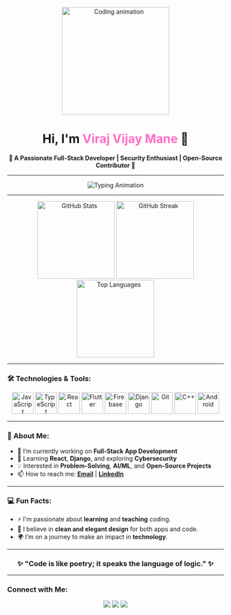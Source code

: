 <div align="center">
  <img src="https://media4.giphy.com/media/v1.Y2lkPTc5MGI3NjExbzFhNnpjdmd3bGRleHcya3NkeHZxa3lhaWU0eThnNnE4ODE1aWdneCZlcD12MV9pbnRlcm5hbF9naWZfYnlfaWQmY3Q9Zw/qgQUggAC3Pfv687qPC/giphy.gif" height="250" alt="Coding animation" />
</div>

<h1 align="center">Hi, I'm <span style="color:#ff6ec7;">Viraj Vijay Mane</span> 👋</h1>

<p align="center">
  <strong>🌟 A Passionate Full-Stack Developer | Security Enthusiast | Open-Source Contributor 🌟</strong>
</p>

---

<div align="center" style="text-align:center;">
  <img src="https://readme-typing-svg.herokuapp.com?font=Fira+Code&pause=1000&color=F75C7E&width=435&lines=Crafting+Innovative+Solutions;Exploring+Tech+With+Passion;Code+%7C+Create+%7C+Contribute" alt="Typing Animation" />
</div>

---

<div align="center">
  <img src="https://github-readme-stats.vercel.app/api?username=Virucodes&show_icons=true&theme=radical&hide_border=true" height="180" alt="GitHub Stats" style="display:inline-block;" />
  <img src="https://streak-stats.demolab.com/?user=Virucodes&theme=radical&hide_border=true" height="180" alt="GitHub Streak" />
  <img src="https://github-readme-stats.vercel.app/api/top-langs?username=Virucodes&layout=compact&theme=radical&hide_border=true" height="180" alt="Top Languages" style="display:inline-block;" />
</div>

</div>

---

### 🛠️ Technologies & Tools:

<div align="center">
  <img src="https://cdn.jsdelivr.net/gh/devicons/devicon/icons/javascript/javascript-original.svg" height="50" alt="JavaScript" />
  <img src="https://cdn.jsdelivr.net/gh/devicons/devicon/icons/typescript/typescript-original.svg" height="50" alt="TypeScript" />
  <img src="https://cdn.jsdelivr.net/gh/devicons/devicon/icons/react/react-original.svg" height="50" alt="React" />
  <img src="https://cdn.jsdelivr.net/gh/devicons/devicon/icons/flutter/flutter-original.svg" height="50" alt="Flutter" />
  <img src="https://cdn.jsdelivr.net/gh/devicons/devicon/icons/firebase/firebase-plain.svg" height="50" alt="Firebase" />
  <img src="https://cdn.jsdelivr.net/gh/devicons/devicon/icons/django/django-plain.svg" height="50" alt="Django" />
  <img src="https://cdn.jsdelivr.net/gh/devicons/devicon/icons/git/git-original.svg" height="50" alt="Git" />
  <img src="https://cdn.jsdelivr.net/gh/devicons/devicon/icons/cplusplus/cplusplus-original.svg" height="50" alt="C++" />
  <img src="https://cdn.jsdelivr.net/gh/devicons/devicon/icons/android/android-original.svg" height="50" alt="Android" />
</div>

---

### 🚀 About Me:

- 🔭 I’m currently working on **Full-Stack App Development**
- 🌱 Learning **React**, **Django**, and exploring **Cybersecurity**
- 💡 Interested in **Problem-Solving**, **AI/ML**, and **Open-Source Projects**
- 📫 How to reach me: **[Email](mailto:viraj@example.com)** | **[LinkedIn](https://www.linkedin.com/in/virajmane13/)**

---

### 💻 Fun Facts:
- ⚡ I'm passionate about **learning** and **teaching** coding.
- 🎨 I believe in **clean and elegant design** for both apps and code.
- 🌍 I’m on a journey to make an impact in **technology**.

---

<div align="center">
  <h3>✨ "Code is like poetry; it speaks the language of logic." ✨</h3>
</div>

---

### Connect with Me:
<p align="center">
  <a href="mailto:virajmane082@gmail.com"><img src="https://img.shields.io/badge/Email-D14836?style=for-the-badge&logo=gmail&logoColor=white" /></a>
  <a href="https://www.linkedin.com/in/virajmane13"><img src="https://img.shields.io/badge/LinkedIn-0077B5?style=for-the-badge&logo=linkedin&logoColor=white" /></a>
  <a href="https://github.com/Virucodes"><img src="https://img.shields.io/badge/GitHub-333?style=for-the-badge&logo=github&logoColor=white" /></a>
</p>
